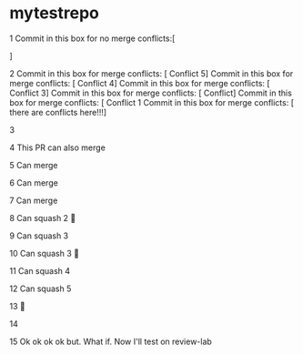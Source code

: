 # mytestrepo

1
Commit in this box for no merge conflicts:[



]

2
Commit in this box for merge conflicts: [ Conflict 5]
Commit in this box for merge conflicts: [ Conflict 4]
Commit in this box for merge conflicts: [ Conflict 3]
Commit in this box for merge conflicts: [ Conflict]
Commit in this box for merge conflicts: [ Conflict 1
Commit in this box for merge conflicts: [ there are conflicts here!!!]

3 

4 This PR can also merge

5 Can merge

6 Can merge

7 Can merge

8 Can squash 2 :dog:

9 Can squash 3

10 Can squash 3 :dog:

11 Can squash 4

12 Can squash 5

13 :dog:

14

15 Ok ok ok ok but. What if. Now I'll test on review-lab
